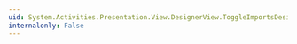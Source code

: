 ```yaml
---
uid: System.Activities.Presentation.View.DesignerView.ToggleImportsDesignerCommand
internalonly: False
---
```

